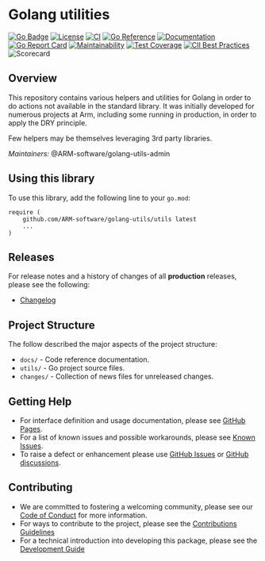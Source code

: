 <!--
Copyright (C) 2020-2022 Arm Limited or its affiliates and Contributors. All rights reserved.
SPDX-License-Identifier: Apache-2.0
-->
# Golang utilities

[![Go Badge](https://img.shields.io/badge/go-v1.23-blue)](https://golang.org/)
[![License](https://img.shields.io/badge/License-Apache%202.0-blue.svg)](https://opensource.org/licenses/Apache-2.0)
[![CI](https://github.com/ARM-software/golang-utils/actions/workflows/ci.yml/badge.svg)](https://github.com/ARM-software/golang-utils/actions/workflows/ci.yml)
[![Go Reference](https://pkg.go.dev/badge/github.com/ARM-software/golang-utils/utils.svg)](https://pkg.go.dev/github.com/ARM-software/golang-utils/utils)
[![Documentation](https://badgen.net/badge/Documentation/GitHub%20Pages/blue?icon=github)](https://arm-software.github.io/golang-utils)
[![Go Report Card](https://goreportcard.com/badge/github.com/ARM-software/golang-utils)](https://goreportcard.com/report/github.com/ARM-software/golang-utils)
[![Maintainability](https://api.codeclimate.com/v1/badges/dbe25c45c2756142fd08/maintainability)](https://codeclimate.com/github/ARM-software/golang-utils/maintainability)
[![Test Coverage](https://api.codeclimate.com/v1/badges/dbe25c45c2756142fd08/test_coverage)](https://codeclimate.com/github/ARM-software/golang-utils/test_coverage)
[![CII Best Practices](https://bestpractices.coreinfrastructure.org/projects/6531/badge)](https://bestpractices.coreinfrastructure.org/projects/6531)
![Scorecard](https://img.shields.io/ossf-scorecard/github.com/ARM-software/golang-utils?label=openssf%20scorecard&style=flat)

## Overview
 
This repository contains various helpers and utilities for Golang in order to do actions not available in the standard library.
It was initially developed for numerous projects at Arm, including some running in production, in order to apply the DRY principle.

Few helpers may be themselves leveraging 3rd party libraries.
 
*Maintainers:* @ARM-software/golang-utils-admin 
 
## Using this library

To use this library, add the following line to your `go.mod`:
```
require (
    github.com/ARM-software/golang-utils/utils latest
    ...
)
```


## Releases

For release notes and a history of changes of all **production** releases, please see the following:

- [Changelog](CHANGELOG.md)

## Project Structure

The follow described the major aspects of the project structure:

- `docs/` - Code reference documentation.
- `utils/` - Go project source files.
- `changes/` - Collection of news files for unreleased changes.


## Getting Help

- For interface definition and usage documentation, please see [GitHub Pages](https://arm-software.github.io/golang-utils).
- For a list of known issues and possible workarounds, please see [Known Issues](KNOWN_ISSUES.md).
- To raise a defect or enhancement please use [GitHub Issues](https://github.com/ARM-software/golang-utils/issues) or [GitHub discussions](https://github.com/ARM-software/golang-utils/discussions).

## Contributing

- We are committed to fostering a welcoming community, please see our
  [Code of Conduct](CODE_OF_CONDUCT.md) for more information.
- For ways to contribute to the project, please see the [Contributions Guidelines](CONTRIBUTING.md)
- For a technical introduction into developing this package, please see the [Development Guide](DEVELOPMENT.md)




